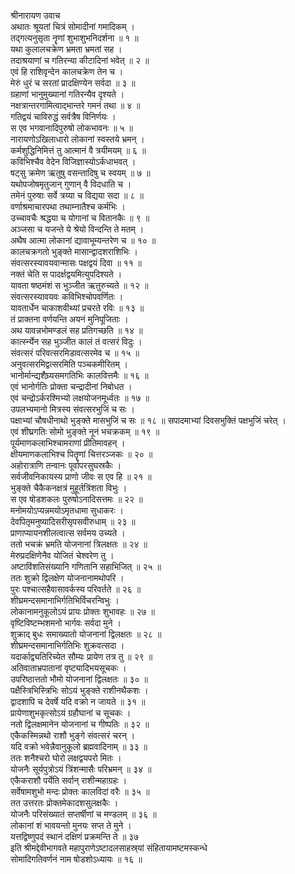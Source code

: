 श्रीनारायण उवाच  
अथातः श्रूयतां चित्रं सोमादीनां गमादिकम् ।  
तद्‍गत्यनुसृता नॄणां शुभाशुभनिदर्शना ॥ १ ॥  
यथा कुलालचक्रेण भ्रमता भ्रमतां सह ।  
तदाश्रयाणां च गतिरन्या कीटादिनां भवेत् ॥ २ ॥  
एवं हि राशिवृन्देन कालचक्रेण तेन च ।  
मेरुं धुरं च सरतां प्रादक्षिण्येन सर्वदा ॥ ३ ॥  
ग्रहाणां भानुमुख्यानां गतिरन्यैव दृश्यते ।  
नक्षत्रान्तरगामित्वाद्‌भान्तरे गमनं तथा ॥ ४ ॥  
गतिद्वयं चाविरुद्धं सर्वत्रैष विनिर्णयः ।  
स एव भगवानादिपुरुषो लोकभावनः ॥ ५ ॥  
नारायणोऽखिलाधारो लोकानां स्वस्तये भ्रमन् ।  
कर्मशुद्धिनिमित्तं तु आत्मानं वै त्रयीमयम् ॥ ६ ॥  
कविभिश्चैव वेदेन विजिज्ञास्योऽर्कधाभवत् ।  
षट्सु क्रमेण ऋतुषु वसन्तादिषु च स्वयम् ॥ ७ ॥  
यथोपजोषमृतुजान् गुणान् वै विदधाति च ।  
तमेनं पुरुषाः सर्वे त्रय्या च विद्यया सदा ॥ ८ ॥  
वर्णाश्रमाचारपथा तथाम्नातैश्च कर्मभिः ।  
उच्चावचैः श्रद्धया च योगानां च वितानकैः ॥ ९ ॥  
अञ्जसा च यजन्ते ये श्रेयो विन्दन्ति ते मतम् ।  
अथैष आत्मा लोकानां द्यावाभूम्यन्तरेण च ॥ १० ॥  
कालचक्रगतो भुङ्क्ते मासान्द्वादशराशिभिः ।  
संवत्सरस्यावयवान्मासः पक्षद्वयं दिवा ॥ ११ ॥  
नक्तं चेति स पादर्क्षद्वयमित्युपदिश्यते ।  
यावता षष्ठमंशं स भुञ्जीत ऋतुरुच्यते ॥ १२ ॥  
संवत्सरस्यावयवः कविभिश्चोपवर्णितः ।  
यावतार्धेन चाकाशवीथ्यां प्रचरते रविः ॥ १३ ॥  
तं प्राक्तना वर्णयन्ति अयनं मुनिपूजिताः ।  
अथ यावन्नभोमण्डलं सह प्रतिगच्छति ॥ १४ ॥  
कार्त्स्न्येन सह भुञ्जीत कालं तं वत्सरं विदुः ।  
संवत्सरं परिवत्सरमिडावत्सरमेव च ॥ १५ ॥  
अनुवत्सरमिद्वत्सरमिति पञ्चकमीरितम् ।  
भानोर्मान्द्यशैघ्र्यसमगतिभिः कालवित्तमैः ॥ १६ ॥  
एवं भानोर्गतिः प्रोक्ता चन्द्रादीनां निबोधत ।  
एवं चन्द्रोऽर्करश्मिभ्यो लक्षयोजनमूर्ध्वतः ॥ १७ ॥  
उपलभ्यमानो मित्रस्य संवत्सरभुजिं च सः ।  
पक्षाभ्यां चौषधीनाथो भुङ्क्ते मासभुजिं च सः ॥ १८ ॥
सपादमाभ्यां दिवसभुक्तिं पक्षभुजिं चरेत् ।  
एवं शीघ्रगतिः सोमो भुङ्क्ते नूनं भचक्रकम् ॥ १९ ॥  
पूर्यमाणकलाभिश्चामराणां प्रीतिमावहन् ।  
क्षीयमाणकलाभिश्च पितॄणां चित्तरञ्जकः ॥ २० ॥  
अहोरात्राणि तन्वानः पूर्वापरसुघस्रकैः ।  
सर्वजीवनिकायस्य प्राणो जीवः स एव हि ॥ २१ ॥  
भुङ्क्ते चैकैकनक्षत्रं मुहूर्तत्रिंशता विभुः ।  
स एव षोडशकलः पुरुषोऽनादिसत्तमः ॥ २२ ॥  
मनोमयोऽप्यन्नमयोऽमृतधामा सुधाकरः ।  
देवपितृमनुष्यादिसरीसृपसवीरुधाम् ॥ २३ ॥  
प्राणाप्यायनशीलत्वात्स सर्वमय उच्यते ।  
ततो भचक्रं भ्रमति योजनानां त्रिलक्षतः ॥ २४ ॥  
मेरुप्रदक्षिणेनैव योजितं चेश्वरेण तु ।  
अष्टाविंशतिसंख्यानि गणितानि सहाभिजित् ॥ २५ ॥  
ततः शुक्रो द्विलक्षेण योजनानामथोपरि ।  
पुरः पश्चात्सहैवासावर्कस्य परिवर्तते ॥ २६ ॥  
शीघ्रमन्दसमानाभिर्गतिभिर्विचरन्विभुः ।  
लोकानामनुकूलोऽयं प्रायः प्रोक्तः शुभावहः ॥ २७ ॥  
वृष्टिविष्टम्भशमनो भार्गवः सर्वदा मुने ।  
शुक्राद्‌ बुधः समाख्यातो योजनानां द्विलक्षतः ॥ २८ ॥  
शीघ्रमन्दसमानाभिर्गतिभिः शुक्रवत्सदा ।  
यदार्काद्व्यतिरिच्येत सौम्यः प्रायेण तत्र तु ॥ २९ ॥  
अतिवाताभ्रपातानां वृष्ट्यादिभयसूचकः ।  
उपरिष्ठात्ततो भौमो योजनानां द्विलक्षतः ॥ ३० ॥  
पक्षैस्त्रिभिस्त्रिभिः सोऽयं भुङ्क्ते राशीनथैकशः ।  
द्वादशापि च देवर्षे यदि वक्रो न जायते ॥ ३१ ॥  
प्रायेणाशुभकृत्सोऽयं ग्रहौघानां च सूचकः ।  
नतो द्विलक्षमानेन योजनानां च गीष्पतिः ॥ ३२ ॥  
एकैकस्मिन्नथो राशौ भुङ्गे संवत्सरं चरन् ।  
यदि वक्रो भवेन्नैवानुकूलो ब्रह्मवादिनाम् ॥ ३३ ॥  
ततः शनैश्चरो घोरो लक्षद्वयपरो मितः ।  
योजनैः सूर्यपुत्रोऽयं त्रिंशन्मासैः परिभ्रमन् ॥ ३४ ॥  
एकैकराशौ पर्येति सर्वान् राशीन्महाग्रहः ।  
सर्वेषामशुभो मन्दः प्रोक्तः कालविदां वरैः ॥ ३५ ॥  
तत उत्तरतः प्रोक्तमेकादशसुलक्षकैः ।  
योजनैः परिसंख्यातं सप्तर्षीणां च मण्डलम् ॥ ३६ ॥  
लोकानां शं भावयन्तो मुनयः सप्त ते मुने ।  
यत्तद्विष्णुपदं स्थानं दक्षिणं प्रक्रमन्ति ते ॥ ३७  
इति श्रीमद्देवीभागवते महापुराणेऽष्टादलसाहस्र्यां संहितायामष्टमस्कन्धे  
सोमादिगतिवर्णनं नाम षोडशोऽध्यायः ॥ १६ ॥
